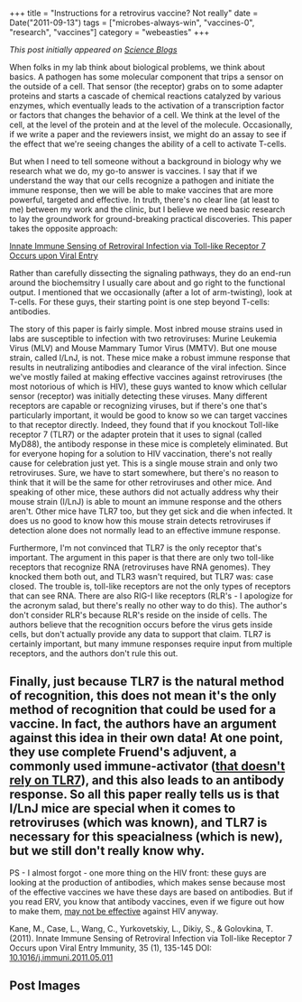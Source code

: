 +++
title = "Instructions for a retrovirus vaccine? Not really"
date = Date("2011-09-13")
tags = ["microbes-always-win", "vaccines-0", "research", "vaccines"]
category = "webeasties"
+++

_This post initially appeared on [Science Blogs](http://scienceblogs.com/webeasties)_

When folks in my lab think about biological problems, we think about basics. A pathogen has some molecular component that trips a sensor on the outside of a cell. That sensor (the receptor) grabs on to some adapter proteins and starts a cascade of chemical reactions catalyzed by various enzymes, which eventually leads to the activation of a transcription factor or factors that changes the behavior of a cell. We think at the level of the cell, at the level of the protein and at the level of the molecule. Occasionally, if we write a paper and the reviewers insist, we might do an assay to see if the effect that we're seeing changes the ability of a cell to activate T-cells.

But when I need to tell someone without a background in biology why we research what we do, my go-to answer is vaccines. I say that if we understand the way that our cells recognize a pathogen and initiate the immune response, then we will be able to make vaccines that are more powerful, targeted and effective. In truth, there's no clear line (at least to me) between my work and the clinic, but I believe we need basic research to lay the groundwork for ground-breaking practical discoveries. 
This paper takes the opposite approach:

[Innate Immune Sensing of Retroviral Infection via Toll-like Receptor 7 Occurs upon Viral Entry](http://www.sciencedirect.com.ezp-prod1.hul.harvard.edu/science/article/pii/S1074761311002251)

Rather than carefully dissecting the signaling pathways, they do an end-run around the biochemsitry I usually care about and go right to the functional output. I mentioned that we occasionally (after a lot of arm-twisting), look at T-cells. For these guys, their starting point is one step beyond T-cells: antibodies.

The story of this paper is fairly simple. Most inbred mouse strains used in labs are susceptible to infection with two retroviruses: Murine Leukemia Virus (MLV) and Mouse Mammary Tumor Virus (MMTV). But one mouse strain, called I/LnJ, is not. These mice make a robust immune response that results in neutralizing antibodies and clearance of the viral infection. Since we've mostly failed at making effective vaccines against retroviruses (the most notorious of which is HIV), these guys wanted to know which cellular sensor (receptor) was initially detecting these viruses. Many different receptors are capable or recognizing viruses, but if there's one that's particularly important, it would be good to know so we can target vaccines to that receptor directly. Indeed, they found that if you knockout Toll-like receptor 7 (TLR7) or the adapter protein that it uses to signal (called MyD88), the antibody response in these mice is completely eliminated. 
But for everyone hoping for a solution to HIV vaccination, there's not really cause for celebration just yet. This is a single mouse strain and only two retroviruses. Sure, we have to start somewhere, but there's no reason to think that it will be the same for other retroviruses and other mice. And speaking of other mice, these authors did not actually address why their mouse strain (I/LnJ) is able to mount an immune response and the others aren't. Other mice have TLR7 too, but they get sick and die when infected. It does us no good to know how this mouse strain detects retroviruses if detection alone does not normally lead to an effective immune response.

Furthermore, I'm not convinced that TLR7 is the only receptor that's important. The argument in this paper is that there are only two toll-like receptors that recognize RNA (retroviruses have RNA genomes). They knocked them both out, and TLR3 wasn't required, but TLR7 was: case closed. The trouble is, toll-like receptors are not the only types of receptors that can see RNA. There are also RIG-I like receptors (RLR's - I apologize for the acronym salad, but there's really no other way to do this). The author's don't consider RLR's because RLR's reside on the inside of cells. The authors believe that the recognition occurs before the virus gets inside cells, but don't actually provide any data to support that claim. TLR7 is certainly important, but many immune responses require input from multiple receptors, and the authors don't rule this out.

Finally, just because TLR7 is the natural method of recognition, this does not mean it's the only method of recognition that could be used for a vaccine. In fact, the authors have an argument against this idea in their own data! At one point, they use complete Fruend's adjuvent, a commonly used immune-activator ([that doesn't rely on TLR7](http://www.pnas.org/content/106/29/12061.abstract)), and this also leads to an antibody response. So all this paper really tells us is that I/LnJ mice are special when it comes to retroviruses (which was known), and TLR7 is necessary for this speacialness (which is new), but we still don't really know why. 
---

PS - I almost forgot - one more thing on the HIV front: these guys are looking at the production of antibodies, which makes sense because most of the effective vaccines we have these days are based on antibodies. But if you read ERV, you know that antibody vaccines, even if we figure out how to make them, [may not be effective](http://scienceblogs.com/erv/2010/03/hiv-1_vaccine_again_oh_shi-.php) against HIV anyway.

Kane, M., Case, L., Wang, C., Yurkovetskiy, L., Dikiy, S., & Golovkina, T. (2011). Innate Immune Sensing of Retroviral Infection via Toll-like Receptor 7 Occurs upon Viral Entry Immunity, 35 (1), 135-145 DOI: [10.1016/j.immuni.2011.05.011](review)

      
  

 ## Post Images


